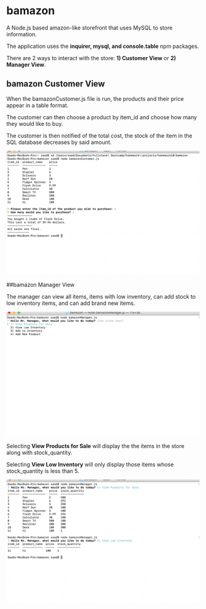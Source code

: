 # bamazon

A Node.js based amazon-like storefront that uses MySQL to store information.

The application uses the **inquirer, mysql, and console.table** npm packages.

There are 2 ways to interact with the store: **1) Customer View** or **2) Manager View**.

## bamazon Customer View

When the bamazonCustomer.js file is run, the products and their price appear in a table format.

The customer can then choose a product by item_id and choose how many they would like to buy.

The customer is then notified of the total cost, the stock of the item in the SQL database decreases by said amount.

<img src="assets/images/customerView.png" alt="Customer View of bamazon">

##bamazon Manager View

The manager can view all items, items with low inventory, can add stock to low inventory items, and can add brand new items.

<img src="assets/images/managerOptions.png" alt="Manager View of bamazon">

Selecting **View Products for Sale** will display the the items in the store along with stock_quantity.

Selecting **View Low Inventory** will only display those items whose stock_quantity is less than 5.

<img src="assets/images/managerFirstTwo.png" alt="Manager View of bamazon first 2 options">

